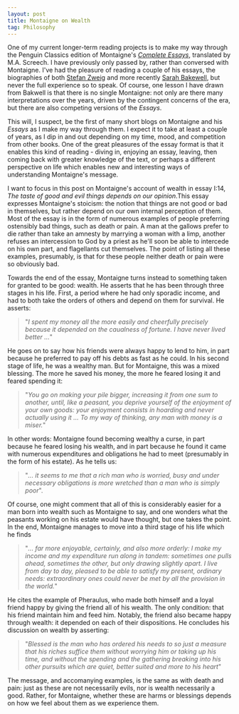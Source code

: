 ```yaml
---
layout: post
title: Montaigne on Wealth
tag: Philosophy
---
```


One of my current longer-term reading projects is to make my way through the Penguin Classics edition of Montaigne's _[Complete Essays](https://www.penguin.co.uk/books/35226/the-complete-essays-by-michel-de-montaigne-translated-and-edited-with-an-introduction-and-notes-by-ma-screech/9780140446043)_, translated by M.A. Screech. I have previously only passed by, rather than conversed with Montaigne. I've had the pleasure of reading a couple of his essays, the biographies of both [Stefan Zweig](https://pushkinpress.com/book/montaigne/) and more recently [Sarah Bakewell](https://sarahbakewell.com/books-3/how-to-live-a-life-of-montaigne/), but never the full experience so to speak. Of course, one lesson I have drawn from Bakwell is that there is no single Montaigne: not only are there many interpretations over the years, driven by the contingent concerns of the era, but there are also competing versions of the _Essays_.

This will, I suspect, be the first of many short blogs on Montaigne and his _Essays_ as I make my way through them. I expect it to take at least a couple of years, as I dip in and out depending on my time, mood, and competition from other books. One of the great pleasures of the essay format is that it enables this kind of reading - diving in, enjoying an essay, leaving, then coming back with greater knowledge of the text, or perhaps a different perspective on life which enables new and interesting ways of understanding Montaigne's message.

I want to focus in this post on Montaigne's account of wealth in essay I:14, _The taste of good and evil things depends on our opinion_.This essay expresses Montaigne's stoicism: the notion that things are not good or bad in themselves, but rather depend on our own internal perception of them. Most of the essay is in the form of numerous examples of people preferring ostensibly bad things, such as death or pain. A man at the gallows prefer to die rather than take an amnesty by marrying a woman with a limp, another refuses an intercession to God by a priest as he'll soon be able to intercede on his own part, and flagellants cut themselves. The point of listing all these examples, presumably, is that for these people neither death or pain were so obviously bad.

Towards the end of the essay, Montaigne turns instead to something taken for granted to be good: wealth. He asserts that he has been through three stages in his life. First, a period where he had only sporadic income, and had to both take the orders of others and depend on them for survival. He asserts:

> "_I spent my money all the more easily and cheerfully precisely because it depended on the caualness of fortune. I have never lived better ..._"

He goes on to say how his friends were always happy to lend to him, in part because he preferred to pay off his debts as fast as he could. In his second stage of life, he was a wealthy man. But for Montaigne, this was a mixed blessing. The more he saved his money, the more he feared losing it and feared spending it:

> "_You go on making your pile bigger, increasing it from one sum to another, until, like a peasant, you deprive yourself of the enjoyment of your own goods: your enjoyment consists in hoarding and never actually using it ... To my way of thinking, any man with money is a miser._"

In other words: Montaigne found becoming wealthy a curse, in part because he feared losing his wealth, and in part because he found it came with numerous expenditures and obligations he had to meet (presumably in the form of his estate). As he tells us:

> "_... it seems to me that a rich man who is worried, busy and under necessary obligations is more wretched than a man who is simply poor_".

Of course, one might comment that all of this is considerably easier for a man born into wealth such as Montaigne to say, and one wonders what the peasants working on his estate would have thought, but one takes the point. In the end, Montaigne manages to move into a third stage of his life which he finds

> "_... far more enjoyable, certainly, and also more orderly: I make my income and my expenditure run along in tandem: sometimes one pulls ahead, sometimes the other, but only drawing slightly apart. I live from day to day, pleased to be able to satisfy my present, ordinary needs: extraordinary ones could never be met by all the provision in the world._"

He cites the example of Pheraulus, who made both himself and a loyal friend happy by giving the friend all of his wealth. The only condition: that his friend maintain him and feed him. Notably, the friend also became happy through wealth: it depended on each of their dispositions. He concludes his discussion on wealth by asserting:

> "_Blessed is the man who has ordered his needs to so just a measure that his riches suffice them without worrying him or taking up his time, and without the spending and the gathering breaking into his other pursuits which are quiet, better suited and more to his heart_"

The message, and accomanying examples, is the same as with death and pain: just as these are not necessarily evils, nor is wealth necessarily a good. Rather, for Montaigne, whether these are harms or blessings depends on how we feel about them as we experience them.


